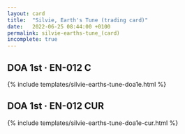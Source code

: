 ```yaml
---
layout: card
title:  "Silvie, Earth's Tune (trading card)"
date:   2022-06-25 08:44:00 +0100
permalink: silvie-earths-tune_(card)
incomplete: true
---
```


## DOA 1st &middot; EN-012 C

{% include templates/silvie-earths-tune-doa1e.html %}


## DOA 1st &middot; EN-012 CUR

{% include templates/silvie-earths-tune-doa1e-cur.html %}
